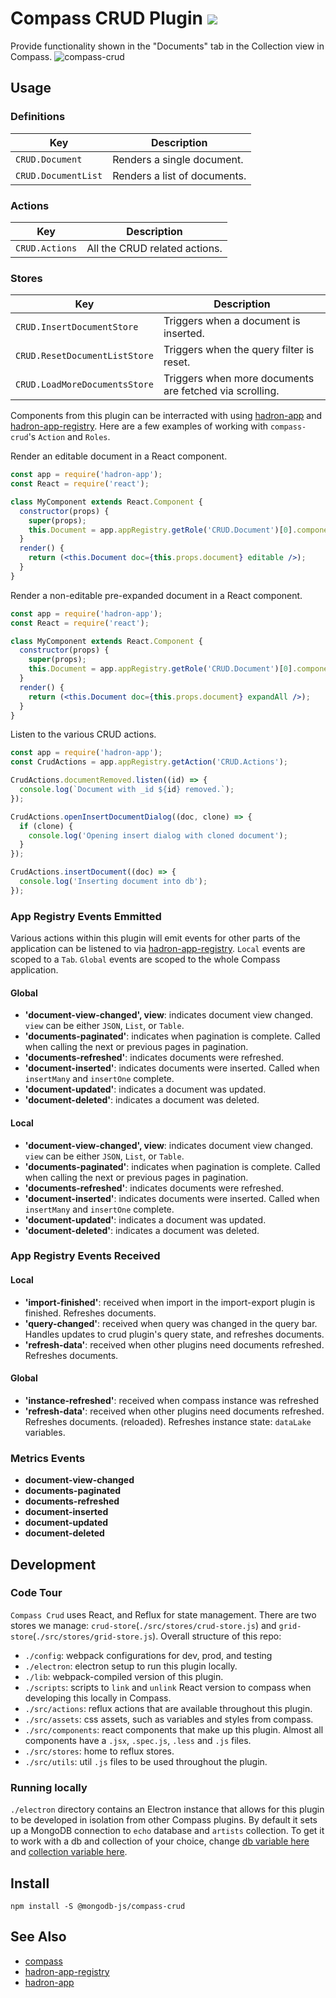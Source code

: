 # Compass CRUD Plugin [![][npm_img]][npm_url]

Provide functionality shown in the "Documents" tab in the Collection view in
Compass.
![compass-crud](./compass-crud.png)

## Usage
### Definitions

| Key                 | Description                  |
|---------------------|------------------------------|
| `CRUD.Document`     | Renders a single document.   |
| `CRUD.DocumentList` | Renders a list of documents. |

### Actions

| Key            | Description                   |
|----------------|-------------------------------|
| `CRUD.Actions` | All the CRUD related actions. |

### Stores

| Key                           | Description
|-------------------------------|---------------------------------------------------------|
| `CRUD.InsertDocumentStore`    | Triggers when a document is inserted.                   |
| `CRUD.ResetDocumentListStore` | Triggers when the query filter is reset.                |
| `CRUD.LoadMoreDocumentsStore` | Triggers when more documents are fetched via scrolling. |

Components from this plugin can be interracted with using
[hadron-app][hadron-app] and [hadron-app-registry][hadron-app-registry]. Here are
a few examples of working with `compass-crud`'s `Action` and `Roles`.

Render an editable document in a React component.
```jsx
const app = require('hadron-app');
const React = require('react');

class MyComponent extends React.Component {
  constructor(props) {
    super(props);
    this.Document = app.appRegistry.getRole('CRUD.Document')[0].component;
  }
  render() {
    return (<this.Document doc={this.props.document} editable />);
  }
}
```

Render a non-editable pre-expanded document in a React component.
```jsx
const app = require('hadron-app');
const React = require('react');

class MyComponent extends React.Component {
  constructor(props) {
    super(props);
    this.Document = app.appRegistry.getRole('CRUD.Document')[0].component;
  }
  render() {
    return (<this.Document doc={this.props.document} expandAll />);
  }
}
```

Listen to the various CRUD actions.

```javascript
const app = require('hadron-app');
const CrudActions = app.appRegistry.getAction('CRUD.Actions');

CrudActions.documentRemoved.listen((id) => {
  console.log(`Document with _id ${id} removed.`);
});

CrudActions.openInsertDocumentDialog((doc, clone) => {
  if (clone) {
    console.log('Opening insert dialog with cloned document');
  }
});

CrudActions.insertDocument((doc) => {
  console.log('Inserting document into db');
});
```

### App Registry Events Emmitted
Various actions within this plugin will emit events for other parts of the
application can be listened to via [hadron-app-registry][hadron-app-registry].
`Local` events are scoped to a `Tab`.
`Global` events are scoped to the whole Compass application.

#### Global
- **'document-view-changed', view**: indicates document view changed. `view` can
  be either `JSON`, `List`, or `Table`.
- **'documents-paginated'**: indicates when pagination is complete. Called when
  calling the next or previous pages in pagination.
- **'documents-refreshed'**: indicates documents were refreshed.
- **'document-inserted'**: indicates documents were inserted. Called when
  `insertMany` and `insertOne` complete.
- **'document-updated'**: indicates a document was updated.
- **'document-deleted'**: indicates a document was deleted.

#### Local
- **'document-view-changed', view**: indicates document view changed. `view` can
  be either `JSON`, `List`, or `Table`.
- **'documents-paginated'**: indicates when pagination is complete. Called when
  calling the next or previous pages in pagination.
- **'documents-refreshed'**: indicates documents were refreshed.
- **'document-inserted'**: indicates documents were inserted. Called when
  `insertMany` and `insertOne` complete.
- **'document-updated'**: indicates a document was updated.
- **'document-deleted'**: indicates a document was deleted.

### App Registry Events Received
#### Local
- **'import-finished'**: received when import in the import-export plugin is
  finished. Refreshes documents.
- **'query-changed'**: received when query was changed in the query bar. Handles updates to crud plugin's query
  state, and refreshes documents.
- **'refresh-data'**: received when other plugins need documents refreshed.
  Refreshes documents.
#### Global
- **'instance-refreshed'**: received when compass instance was refreshed
- **'refresh-data'**: received when other plugins need documents refreshed.
  Refreshes documents.
  (reloaded). Refreshes instance state: `dataLake` variables.

### Metrics Events
- **document-view-changed**
- **documents-paginated**
- **documents-refreshed**
- **document-inserted**
- **document-updated**
- **document-deleted**

## Development
### Code Tour
`Compass Crud` uses React, and Reflux for state management. There are two stores
we manage: `crud-store`(`./src/stores/crud-store.js`) and
`grid-store`(`./src/stores/grid-store.js`). Overall structure of this repo:

- `./config`: webpack configurations for dev, prod, and testing
- `./electron`: electron setup to run this plugin locally.
- `./lib`: webpack-compiled version of this plugin.
- `./scripts`: scripts to `link` and `unlink` React version to compass when
  developing this locally in Compass.
- `./src/actions`: reflux actions that are available throughout this plugin.
- `./src/assets`: css assets, such as variables and styles from compass.
- `./src/components`: react components that make up this plugin. Almost all
  components have a `.jsx`, `.spec.js`, `.less` and `.js` files.
- `./src/stores`: home to reflux stores.
- `./src/utils`: util `.js` files to be used throughout the plugin.

### Running locally
`./electron` directory contains an Electron instance that allows for this plugin
to be developed in isolation from other Compass plugins. By default it sets up a
MongoDB connection to `echo` database and `artists` collection. To get it to
work with a db and collection of your choice, change [db variable
here][db-variable] and [collection variable here][coll-variable].

## Install
```shell
npm install -S @mongodb-js/compass-crud
```

## See Also
- [compass][compass]
- [hadron-app-registry][hadron-app-registry]
- [hadron-app][hadron-app]

[npm_img]: https://img.shields.io/npm/v/@mongodb-js/compass-crud.svg?style=flat-square
[npm_url]: https://www.npmjs.org/package/@mongodb-js/compass-crud
[hadron-app]: https://github.com/mongodb-js/hadron-app
[hadron-app-registry]: https://github.com/mongodb-js/hadron-app-registry
[compass]: https://github.com/mongodb-js/compass
[db-variable]: https://github.com/mongodb-js/compass-crud/blob/master/electron/renderer/index.js#L21
[coll-variable]: https://github.com/mongodb-js/compass-crud/blob/master/electron/renderer/index.js#L22
